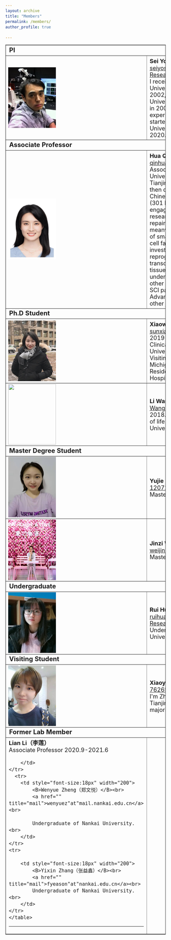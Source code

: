 ```yaml
---
layout: archive
title: "Members"
permalink: /members/
author_profile: true

---
```

<table border= "1px">
     <tr align="left">
        <td style="font-size:20px" colspan="2" width="265">
            <B>PI</B>
          </td>
    </tr>
    <tr>
        <td width="65">
            <img src="../images/sei.png" style="float:left;" width="150px" height="190px">
        </td>
        <td style="font-size:18px" width="200">
            <B>Sei Yoshida（吉田 整）</B><br>
            <a href="" title="mail">seiyoshi"at"nankai.edu.cn</a><br>
            <a href="https://www.researchgate.net/profile/Sei_Yoshida" title="Research Gate Page" target="_blank">Research Gate</a><br>
            I received my Ph.D. from the University of Tokyo, Japan, in 2002, then moved to the University of Michigan, the USA in 2006. After 14-year research experience in the US, I have started my lab at Nankai University, Tianjin, China in 2020.<br>
        </td>
    </tr>
    <tr align="left">
        <td style="font-size:20px" colspan="2" width="265">
            <B>Associate Professor</B>
          </td>
    </tr>
    <tr>
        <td width="65">
            <img src="../images/huaqin.png" style="float:left;" width="150px" height="190px">
        </td>
        <td style="font-size:18px" width="200">
            <B>Hua Qin（秦华）</B><br>
            <a href="">qinhua"at"nankai.edu.cn</a><br>
            Associate Professor in Nankai University. I got my Ph.D. from Tianjin Medical University and then did postdoctoral research in Chinese PLA General Hospital (301 Hospital). I have long been engaged in the scientific research of stem cells, tissue repair, and regeneration, meanwhile, I focus on the usage of small molecules to control the cell fate of somatic cells and investigate their roles in cell reprogramming, transdifferentiation, and in vivo tissue regeneration. As PI, I have undertaken one NSFC grant and other three grants and published SCI papers (in Science Advances, Protein&Cell, and other journals).<br>
        </td>
    </tr>
     <tr align="left">
        <td style="font-size:20px" colspan="2" width="265">
            <B>Ph.D Student</B>
          </td>
     </tr>
    <tr>
        <td width="85">
            <img src="../images/xiaowei.png" style="float:left;" width="150px" height="190px">
        </td>
        <td style="font-size:18px" width="200">
            <B>Xiaowei Sun（孙晓薇）</B><br>
            <a href="" title="mail">sunxiaowei"at"mail.nankai.edu.cn</a><br>
            2019 Master of Medicine in Clinical Medicine Tianjin Medical University 07/2018-06/2019 Visiting Student in University of Michigan 08/2010-08/2015 Resident Physician PLA No.254 Hospital<br>
        </td>
    </tr>
     <tr>
        <td width="85">
            <img src="../images/wangli.png" style="float:left;" width="150px" height="190px">
        </td>
        <td style="font-size:18px" width="200">
            <B>Li Wang（王丽）</B><br>
            <a href="" title="mail">Wangli2855526698"at"163.com</a><br>
            2018.9-2021.6, Master, school of life science in Tianjin University<br>
        </td>
    </tr>
     <tr align="left">
        <td style="font-size:20px" colspan="2" width="265">
            <B>Master Degree Student</B>
          </td>
     </tr>
    <tr>
        <td width="65">
            <img src="../images/yujie.jpg" style="float:left;" width="150px" height="190px">
        </td>
        <td style="font-size:18px" width="200">
            <B>Yujie Liu（刘雨洁）</B><br>
            <a href="" title="mail">1207154097"at"qq.com</a><br>
            Master Degree Student.<br>
        </td>     
    </tr>
     <tr>
        <td width="65">
            <img src="../images/jinzi.jpg" style="float:left;" width="150px" height="190px">
        </td>
        <td style="font-size:18px" width="200">
            <B>Jinzi Wei（韦金孜）</B><br>
            <a href="" title="mail">weijinzi2021"at"163.com</a><br>
            Master Degree Student.<br>
        </td>     
    </tr>
    <tr align="left">
        <td style="font-size:20px" colspan="2" width="265">
            <B>Undergraduate</B>
          </td>
     </tr>
    <tr>
        <td width="65">
            <img src="../images/hayley.jpg" style="float:left;" width="150px" height="190px">
        </td>
        <td style="font-size:18px" width="200">
            <B>Rui Hua（花蕊）</B><br>
            <a href="" title="mail">ruihua"at"mail.nankai.edu.cn</a><br>
             <a href="https://www.researchgate.net/profile/Rui-Hua" title="Research Gate Page" target="_blank">Research Gate</a><br>
            Undergraduate of Nankai University.<br>
        </td>     
    </tr>
       <tr align="left">
        <td style="font-size:20px" colspan="2" width="265">
            <B>Visiting Student</B>
          </td>
     </tr>
    <tr>
        <td width="65">
            <img src="../images/xiaoyu.jpg" style="float:left;" width="150px" height="190px">
        </td>
        <td style="font-size:18px" width="200">
            <B>Xiaoyu Zhang（张晓雨）</B><br>
            <a href="" title="mail">762656889"at"qq.com</a><br>
            I'm Zhang Xiaoyu, a student from Tianjin Medical university, majoring in clinical medicine.<br>
        </td>  
      </tr>
        <tr align="left">
         <td style="font-size:20px" colspan="2" width="265">
             <B>Former Lab Member</B>
           </td>
      </tr>
       <tr>
        <td style="font-size:18px" width="200">
            <B>Lian Li（李莲）</B><br>
             Associate Professor 2020.9-2021.6<br>
           
        </td> 
    </tr>
      <tr>
        <td style="font-size:18px" width="200">
            <B>Wenyue Zheng（郑文悦）</B><br>
            <a href="" title="mail">wenyuez"at"mail.nankai.edu.cn</a><br>
             
            Undergraduate of Nankai University.<br>
        </td>     
    </tr>
    <tr>
       
        <td style="font-size:18px" width="200">
            <B>Yixin Zhang（张益鑫）</B><br>
            <a href="" title="mail">fyeason"at"nankai.edu.cn</a><br>
            Undergraduate of Nankai University.<br>
        </td>   
    </tr>
    </table>
---
    
